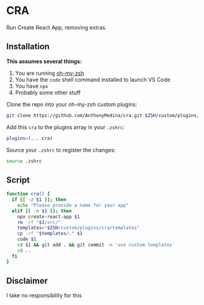 # CRA

Run Create React App, removing extras.

## Installation

**This assumes several things:**

1. You are running [oh-my-zsh](https://github.com/robbyrussell/oh-my-zsh)
2. You have the `code` shell command installed to launch VS Code
3. You have `npx`
4. Probably some other stuff

Clone the repo into your oh-my-zsh custom plugins:

```bash
git clone https://github.com/AnthonyMedina/cra.git $ZSH/custom/plugins/cra
```

Add this `cra` to the plugins array in your `.zshrc`:

```bash
plugins=(... cra)
```

Source your `.zshrc` to register the changes:

```bash
source .zshrc
```

## Script

```bash
function cra() {
  if [[ -z $1 ]]; then
    echo "Please provide a name for your app"
  elif [[ -n $1 ]]; then
    npx create-react-app $1
    rm -rf "$1/src/"
    templates="$ZSH/custom/plugins/cra/templates"
    cp -rf "$templates/." $1
    code $1
    cd $1 && git add . && git commit -m 'use custom templates'
    cd ..
  fi
}
```

## Disclaimer

I take no responsibility for this
